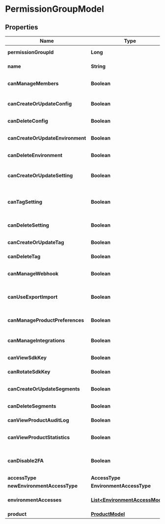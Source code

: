 

# PermissionGroupModel


## Properties

| Name | Type | Description | Notes |
|------------ | ------------- | ------------- | -------------|
|**permissionGroupId** | **Long** | Identifier of the Permission Group. |  |
|**name** | **String** | Name of the Permission Group. |  |
|**canManageMembers** | **Boolean** | Group members can manage team members. |  |
|**canCreateOrUpdateConfig** | **Boolean** | Group members can create/update Configs. |  |
|**canDeleteConfig** | **Boolean** | Group members can delete Configs. |  |
|**canCreateOrUpdateEnvironment** | **Boolean** | Group members can create/update Environments. |  |
|**canDeleteEnvironment** | **Boolean** | Group members can delete Environments. |  |
|**canCreateOrUpdateSetting** | **Boolean** | Group members can create/update Feature Flags and Settings. |  |
|**canTagSetting** | **Boolean** | Group members can attach/detach Tags to Feature Flags and Settings. |  |
|**canDeleteSetting** | **Boolean** | Group members can delete Feature Flags and Settings. |  |
|**canCreateOrUpdateTag** | **Boolean** | Group members can create/update Tags. |  |
|**canDeleteTag** | **Boolean** | Group members can delete Tags. |  |
|**canManageWebhook** | **Boolean** | Group members can create/update/delete Webhooks. |  |
|**canUseExportImport** | **Boolean** | Group members can use the export/import feature. |  |
|**canManageProductPreferences** | **Boolean** | Group members can update Product preferences. |  |
|**canManageIntegrations** | **Boolean** | Group members can add and configure integrations. |  |
|**canViewSdkKey** | **Boolean** | Group members has access to SDK keys. |  |
|**canRotateSdkKey** | **Boolean** | Group members can rotate SDK keys. |  |
|**canCreateOrUpdateSegments** | **Boolean** | Group members can create/update Segments. |  |
|**canDeleteSegments** | **Boolean** | Group members can delete Segments. |  |
|**canViewProductAuditLog** | **Boolean** | Group members has access to audit logs. |  |
|**canViewProductStatistics** | **Boolean** | Group members has access to product statistics. |  |
|**canDisable2FA** | **Boolean** | Group members can disable two-factor authentication for other members. |  |
|**accessType** | **AccessType** |  |  |
|**newEnvironmentAccessType** | **EnvironmentAccessType** |  |  |
|**environmentAccesses** | [**List&lt;EnvironmentAccessModel&gt;**](EnvironmentAccessModel.md) | List of environment specific permissions. |  |
|**product** | [**ProductModel**](ProductModel.md) |  |  |



